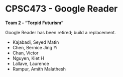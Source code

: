 CPSC473 - Google Reader
=============

**Team 2 - “Torpid Futurism”**

Google Reader has been retired; build a replacement.
* Kajabadi, Seyed Matin
* Chen, Bernice Jing Yi
* Chan, Victor
* Nguyen, Kiet H
* Lallave, Laurence
* Rampur, Amith Malathesh
